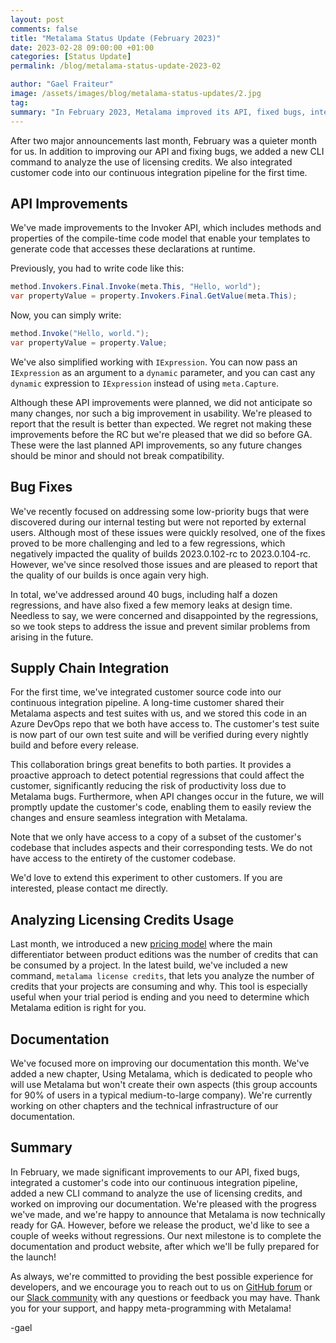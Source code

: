 ```yaml
---
layout: post
comments: false
title: "Metalama Status Update (February 2023)"
date: 2023-02-28 09:00:00 +01:00
categories: [Status Update]
permalink: /blog/metalama-status-update-2023-02

author: "Gael Fraiteur"
image: /assets/images/blog/metalama-status-updates/2.jpg
tag: 
summary: "In February 2023, Metalama improved its API, fixed bugs, integrated customer code into its continuous integration pipeline, added a new CLI command to analyze licensing credits usage, and enhanced its documentation."
---
```


After two major announcements last month, February was a quieter month for us. In addition to improving our API and fixing bugs, we added a new CLI command to analyze the use of licensing credits. We also integrated customer code into our continuous integration pipeline for the first time.

## API Improvements

We've made improvements to the Invoker API, which includes methods and properties of the compile-time code model that enable your templates to generate code that accesses these declarations at runtime.

Previously, you had to write code like this:

```cs
method.Invokers.Final.Invoke(meta.This, "Hello, world");
var propertyValue = property.Invokers.Final.GetValue(meta.This);
```

Now, you can simply write:

```cs
method.Invoke("Hello, world.");
var propertyValue = property.Value;
```

We've also simplified working with `IExpression`. You can now pass an `IExpression` as an argument to a `dynamic` parameter, and you can cast any `dynamic` expression to `IExpression` instead of using `meta.Capture`.

Although these API improvements were planned, we did not anticipate so many changes, nor such a big improvement in usability. We're pleased to report that the result is better than expected. We regret not making these improvements before the RC but we're pleased that we did so before GA. These were the last planned API improvements, so any future changes should be minor and should not break compatibility.

## Bug Fixes

We've recently focused on addressing some low-priority bugs that were discovered during our internal testing but were not reported by external users. Although most of these issues were quickly resolved, one of the fixes proved to be more challenging and led to a few regressions, which negatively impacted the quality of builds 2023.0.102-rc to 2023.0.104-rc. However, we've since resolved those issues and are pleased to report that the quality of our builds is once again very high.

In total, we've addressed around 40 bugs, including half a dozen regressions, and have also fixed a few memory leaks at design time. Needless to say, we were concerned and disappointed by the regressions, so we took steps to address the issue and prevent similar problems from arising in the future.

## Supply Chain Integration

For the first time, we've integrated customer source code into our continuous integration pipeline. A long-time customer shared their Metalama aspects and test suites with us, and we stored this code in an Azure DevOps repo that we both have access to. The customer's test suite is now part of our own test suite and will be verified during every nightly build and before every release. 

This collaboration brings great benefits to both parties. It provides a proactive approach to detect potential regressions that could affect the customer, significantly reducing the risk of productivity loss due to Metalama bugs. Furthermore, when API changes occur in the future, we will promptly update the customer's code, enabling them to easily review the changes and ensure seamless integration with Metalama.

Note that we only have access to a copy of a subset of the customer's codebase that includes aspects and their corresponding tests. We do not have access to the entirety of the customer codebase. 

We'd love to extend this experiment to other customers. If you are interested, please contact me directly.

## Analyzing Licensing Credits Usage

Last month, we introduced a new [pricing model](https://blog.postsharp.net/post/metalama-pricing) where the main differentiator between product editions was the number of credits that can be consumed by a project. In the latest build, we've included a new command, `metalama license credits`, that lets you analyze the number of credits that your projects are consuming and why. This tool is especially useful when your trial period is ending and you need to determine which Metalama edition is right for you.

## Documentation

We've focused more on improving our documentation this month. We've added a new chapter, Using Metalama, which is dedicated to people who will use Metalama but won't create their own aspects (this group accounts for 90% of users in a typical medium-to-large company). We're currently working on other chapters and the technical infrastructure of our documentation.

## Summary

In February, we made significant improvements to our API, fixed bugs, integrated a customer's code into our continuous integration pipeline, added a new CLI command to analyze the use of licensing credits, and worked on improving our documentation. We're pleased with the progress we've made, and we're happy to announce that Metalama is now technically ready for GA. However, before we release the product, we'd like to see a couple of weeks without regressions. Our next milestone is to complete the documentation and product website, after which we'll be fully prepared for the launch!

 As always, we're committed to providing the best possible experience for developers, and we encourage you to reach out to us on [GitHub forum](https://github.com/postsharp/Metalama/discussions) or our [Slack community](https://www.postsharp.net/slack) with any questions or feedback you may have. Thank you for your support, and happy meta-programming with Metalama!

-gael





